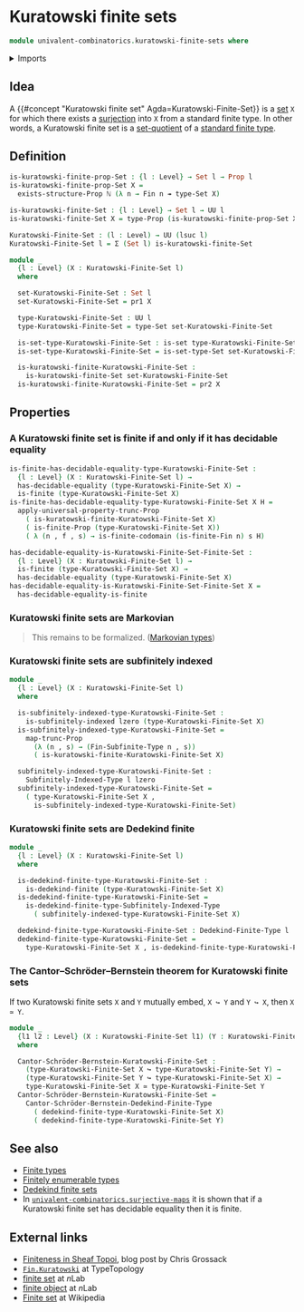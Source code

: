 # Kuratowski finite sets

```agda
module univalent-combinatorics.kuratowski-finite-sets where
```

<details><summary>Imports</summary>

```agda
open import elementary-number-theory.natural-numbers

open import foundation.decidable-equality
open import foundation.dependent-pair-types
open import foundation.embeddings
open import foundation.equivalences
open import foundation.existential-quantification
open import foundation.functoriality-propositional-truncation
open import foundation.propositional-truncations
open import foundation.propositions
open import foundation.sets
open import foundation.surjective-maps
open import foundation.universe-levels

open import univalent-combinatorics.dedekind-finite-sets
open import univalent-combinatorics.dedekind-finite-types
open import univalent-combinatorics.equality-finite-types
open import univalent-combinatorics.finite-types
open import univalent-combinatorics.image-of-maps
open import univalent-combinatorics.standard-finite-types
open import univalent-combinatorics.subfinite-types
open import univalent-combinatorics.subfinitely-indexed-types
```

</details>

## Idea

A {{#concept "Kuratowski finite set" Agda=Kuratowski-Finite-Set}} is a
[set](foundation-core.sets.md) `X` for which there exists a
[surjection](foundation.surjective-maps.md) into `X` from a standard finite
type. In other words, a Kuratowski finite set is a
[set-quotient](foundation.set-quotients.md) of a
[standard finite type](univalent-combinatorics.standard-finite-types.md).

## Definition

```agda
is-kuratowski-finite-prop-Set : {l : Level} → Set l → Prop l
is-kuratowski-finite-prop-Set X =
  exists-structure-Prop ℕ (λ n → Fin n ↠ type-Set X)

is-kuratowski-finite-Set : {l : Level} → Set l → UU l
is-kuratowski-finite-Set X = type-Prop (is-kuratowski-finite-prop-Set X)

Kuratowski-Finite-Set : (l : Level) → UU (lsuc l)
Kuratowski-Finite-Set l = Σ (Set l) is-kuratowski-finite-Set

module _
  {l : Level} (X : Kuratowski-Finite-Set l)
  where

  set-Kuratowski-Finite-Set : Set l
  set-Kuratowski-Finite-Set = pr1 X

  type-Kuratowski-Finite-Set : UU l
  type-Kuratowski-Finite-Set = type-Set set-Kuratowski-Finite-Set

  is-set-type-Kuratowski-Finite-Set : is-set type-Kuratowski-Finite-Set
  is-set-type-Kuratowski-Finite-Set = is-set-type-Set set-Kuratowski-Finite-Set

  is-kuratowski-finite-Kuratowski-Finite-Set :
    is-kuratowski-finite-Set set-Kuratowski-Finite-Set
  is-kuratowski-finite-Kuratowski-Finite-Set = pr2 X
```

## Properties

### A Kuratowski finite set is finite if and only if it has decidable equality

```agda
is-finite-has-decidable-equality-type-Kuratowski-Finite-Set :
  {l : Level} (X : Kuratowski-Finite-Set l) →
  has-decidable-equality (type-Kuratowski-Finite-Set X) →
  is-finite (type-Kuratowski-Finite-Set X)
is-finite-has-decidable-equality-type-Kuratowski-Finite-Set X H =
  apply-universal-property-trunc-Prop
    ( is-kuratowski-finite-Kuratowski-Finite-Set X)
    ( is-finite-Prop (type-Kuratowski-Finite-Set X))
    ( λ (n , f , s) → is-finite-codomain (is-finite-Fin n) s H)

has-decidable-equality-is-Kuratowski-Finite-Set-Finite-Set :
  {l : Level} (X : Kuratowski-Finite-Set l) →
  is-finite (type-Kuratowski-Finite-Set X) →
  has-decidable-equality (type-Kuratowski-Finite-Set X)
has-decidable-equality-is-Kuratowski-Finite-Set-Finite-Set X =
  has-decidable-equality-is-finite
```

### Kuratowski finite sets are Markovian

> This remains to be formalized. ([Markovian types](logic.markovian-types.md))

### Kuratowski finite sets are subfinitely indexed

```agda
module _
  {l : Level} (X : Kuratowski-Finite-Set l)
  where

  is-subfinitely-indexed-type-Kuratowski-Finite-Set :
    is-subfinitely-indexed lzero (type-Kuratowski-Finite-Set X)
  is-subfinitely-indexed-type-Kuratowski-Finite-Set =
    map-trunc-Prop
      (λ (n , s) → (Fin-Subfinite-Type n , s))
      ( is-kuratowski-finite-Kuratowski-Finite-Set X)

  subfinitely-indexed-type-Kuratowski-Finite-Set :
    Subfinitely-Indexed-Type l lzero
  subfinitely-indexed-type-Kuratowski-Finite-Set =
    ( type-Kuratowski-Finite-Set X ,
      is-subfinitely-indexed-type-Kuratowski-Finite-Set)
```

### Kuratowski finite sets are Dedekind finite

```agda
module _
  {l : Level} (X : Kuratowski-Finite-Set l)
  where

  is-dedekind-finite-type-Kuratowski-Finite-Set :
    is-dedekind-finite (type-Kuratowski-Finite-Set X)
  is-dedekind-finite-type-Kuratowski-Finite-Set =
    is-dedekind-finite-type-Subfinitely-Indexed-Type
      ( subfinitely-indexed-type-Kuratowski-Finite-Set X)

  dedekind-finite-type-Kuratowski-Finite-Set : Dedekind-Finite-Type l
  dedekind-finite-type-Kuratowski-Finite-Set =
    type-Kuratowski-Finite-Set X , is-dedekind-finite-type-Kuratowski-Finite-Set
```

### The Cantor–Schröder–Bernstein theorem for Kuratowski finite sets

If two Kuratowski finite sets `X` and `Y` mutually embed, `X ↪ Y` and `Y ↪ X`,
then `X ≃ Y`.

```agda
module _
  {l1 l2 : Level} (X : Kuratowski-Finite-Set l1) (Y : Kuratowski-Finite-Set l2)
  where

  Cantor-Schröder-Bernstein-Kuratowski-Finite-Set :
    (type-Kuratowski-Finite-Set X ↪ type-Kuratowski-Finite-Set Y) →
    (type-Kuratowski-Finite-Set Y ↪ type-Kuratowski-Finite-Set X) →
    type-Kuratowski-Finite-Set X ≃ type-Kuratowski-Finite-Set Y
  Cantor-Schröder-Bernstein-Kuratowski-Finite-Set =
    Cantor-Schröder-Bernstein-Dedekind-Finite-Type
      ( dedekind-finite-type-Kuratowski-Finite-Set X)
      ( dedekind-finite-type-Kuratowski-Finite-Set Y)
```

## See also

- [Finite types](univalent-combinatorics.finite-types.md)
- [Finitely enumerable types](univalent-combinatorics.finitely-enumerable-types.md)
- [Dedekind finite sets](univalent-combinatorics.dedekind-finite-sets.md)
- In
  [`univalent-combinatorics.surjective-maps`](univalent-combinatorics.surjective-maps.md)
  it is shown that if a Kuratowski finite set has decidable equality then it is
  finite.

## External links

- [Finiteness in Sheaf Topoi](https://grossack.site/2024/08/19/finiteness-in-sheaf-topoi),
  blog post by Chris Grossack
- [`Fin.Kuratowski`](https://www.cs.bham.ac.uk/~mhe/TypeTopology/Fin.Kuratowski.html)
  at TypeTopology
- [finite set](https://ncatlab.org/nlab/show/finite+set) at $n$Lab
- [finite object](https://ncatlab.org/nlab/show/finite+object) at $n$Lab
- [Finite set](https://en.wikipedia.org/wiki/Finite_set) at Wikipedia
